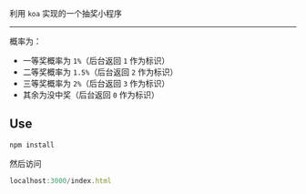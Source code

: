 利用 `koa` 实现的一个抽奖小程序

----

概率为：

* 一等奖概率为 `1%`（后台返回 `1` 作为标识）
* 二等奖概率为 `1.5%`（后台返回 `2` 作为标识）
* 三等奖概率为 `2%`（后台返回 `3` 作为标识）
* 其余为没中奖（后台返回 `0` 作为标识）

## Use

```js
npm install
```

然后访问

```js
localhost:3000/index.html
```
